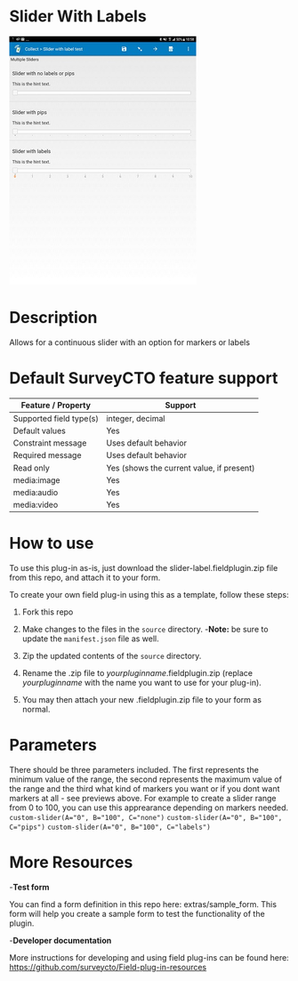 # Slider With Labels
![Preview - slider with different markers](/extras/preview.jpg)


# Description
Allows for a continuous slider with an option for markers or labels

# Default SurveyCTO feature support

Feature / Property |	Support
------------------ |  ---------
Supported field type(s) |	integer, decimal
Default values	| Yes
Constraint message	| Uses default behavior
Required message | Uses default behavior
Read only	| Yes (shows the current value, if present)
media:image	| Yes
media:audio	| Yes
media:video	| Yes

# How to use
To use this plug-in as-is, just download the slider-label.fieldplugin.zip file from this repo, and attach it to your form.

To create your own field plug-in using this as a template, follow these steps:

1. Fork this repo

2. Make changes to the files in the `source` directory.
    -__Note:__ be sure to update the `manifest.json` file as well.
  
3. Zip the updated contents of the `source` directory.

4. Rename the .zip file to *yourpluginname*.fieldplugin.zip (replace *yourpluginname* with the name you want to use for your plug-in).

5. You may then attach your new .fieldplugin.zip file to your form as normal.

# Parameters
There should be three parameters included. The first represents the minimum value of the range, the second represents the maximum value of the range and the third what kind of markers you want or if you dont want markers at all - see previews above. For example to create a slider range from 0 to 100, you can use this apprearance depending on markers needed.
      `custom-slider(A="0", B="100", C="none")`
      `custom-slider(A="0", B="100", C="pips")`
      `custom-slider(A="0", B="100", C="labels")`

# More Resources
-__Test form__
 
 You can find a form definition in this repo here: extras/sample_form. This form will help you create a sample form to test the functionality of the plugin.

-__Developer documentation__

More instructions for developing and using field plug-ins can be found here: https://github.com/surveycto/Field-plug-in-resources
